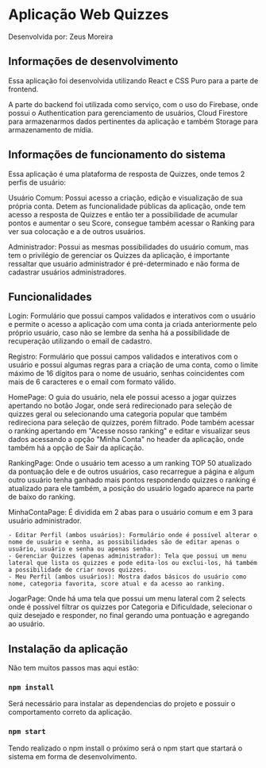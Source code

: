 # Aplicação Web Quizzes

Desenvolvida por: Zeus Moreira

## Informações de desenvolvimento

Essa aplicação foi desenvolvida utilizando React e CSS Puro para a parte de frontend.

A parte do backend foi utilizada como serviço, com o uso do Firebase, onde possui o Authentication para gerenciamento de usuários, Cloud Firestore para armazenarmos dados pertinentes da aplicação e também Storage para armazenamento de mídia.

## Informações de funcionamento do sistema

Essa aplicação é uma plataforma de resposta de Quizzes, onde temos 2 perfis de usuário:

Usuário Comum: Possui acesso a criação, edição e visualização de sua própria conta. Detem as funcionalidade públicas da aplicação, onde tem acesso a resposta de Quizzes e então ter a possibilidade de acumular pontos e aumentar o seu Score, consegue também acessar o Ranking para ver sua colocação e a de outros usuários.

Administrador: Possui as mesmas possibilidades do usuário comum, mas tem o privilégio de gerenciar os Quizzes da aplicação, é importante ressaltar que usuário administrador é pré-determinado e não forma de cadastrar usuários administradores.

## Funcionalidades

Login: Formulário que possui campos validados e interativos com o usuário e permite o acesso a aplicação com uma conta ja criada anteriormente pelo próprio usuário, caso não se lembre da senha há a possibilidade de recuperação utilizando o email de cadastro.

Registro: Formulário que possui campos validados e interativos com o usuário e possui algumas regras para a criação de uma conta, como o limite máximo de 16 dígitos para o nome de usuário, senhas coincidentes com mais de 6 caracteres e o email com formato válido.

HomePage: O guia do usuário, nela ele possui acesso a jogar quizzes apertando no botão Jogar, onde será redirecionado para seleção de quizzes geral ou selecionando uma categoria popular que também redireciona para seleção de quizzes, porém filtrado. Pode também acessar o ranking apertando em "Acesse nosso ranking" e editar e visualizar seus dados acessando a opção "Minha Conta" no header da aplicação, onde também há a opção de Sair da aplicação.

RankingPage: Onde o usuário tem acesso a um ranking TOP 50 atualizado da pontuação dele e de outros usuários, caso recarregue a página e algum outro usuário tenha ganhado mais pontos respondendo quizzes o ranking é atualizado para ele também, a posição do usuário logado aparece na parte de baixo do ranking.

MinhaContaPage: É dividida em 2 abas para o usuário comum e em 3 para usuário administrador.

    - Editar Perfil (ambos usuários): Formulário onde é possível alterar o nome de usuário e senha, as possibilidades são de editar apenas o usuário, usuário e senha ou apenas senha.
    - Gerenciar Quizzes (apenas administrador): Tela que possui um menu lateral que lista os quizzes e pode edita-los ou exclui-los, há também a possibilidade de criar novos quizzes.
    - Meu Perfil (ambos usuários): Mostra dados básicos do usuário como nome, categoria favorita, score atual e da acesso ao ranking.

JogarPage: Onde há uma tela que possui um menu lateral com 2 selects onde é possível filtrar os quizzes por Categoria e Dificuldade, selecionar o quiz desejado e responder, no final gerando uma pontuação e agregando ao usuário.

## Instalação da aplicação

Não tem muitos passos mas aqui estão:

### `npm install`

Será necessário para instalar as dependencias do projeto e possuir o comportamento correto da aplicação.

### `npm start`

Tendo realizado o npm install o próximo será o npm start que startará o sistema em forma de desenvolvimento.
